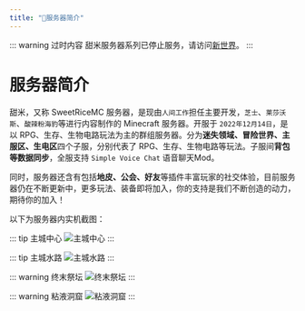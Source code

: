 ```yaml
---
title: "📑服务器简介"
---
```


::: warning 过时内容
甜米服务器系列已停止服务，请访问[新世界](https://www.mcio.dev/docs)。
:::

# 服务器简介

甜米，又称 SweetRiceMC 服务器，是现由`人间工作`担任主要开发，`芝士`、`莱莎沃斯`、`酸辣粉海豹`等进行内容制作的 Minecraft 服务器。开服于 `2022年12月14日`，是以 RPG、生存、生物电路玩法为主的群组服务器。分为**迷失领域、冒险世界、主服区、生电区**四个子服，分别代表了 RPG、生存、生物电路等玩法。子服间**背包等数据同步**，全服支持 `Simple Voice Chat` 语音聊天Mod。

同时，服务器还含有包括**地皮、公会、好友**等插件丰富玩家的社交体验，目前服务器仍在不断更新中，更多玩法、装备即将加入，你的支持是我们不断创造的动力，期待你的加入！

以下为服务器内实机截图：

::: tip 主城中心
![主城中心](https://pic.imgdb.cn/item/665609dbd9c307b7e939e016.webp)
:::

::: tip 主城水路
![主城水路](https://pic.imgdb.cn/item/665609dbd9c307b7e939e090.webp)
:::

::: warning 终末祭坛
![终末祭坛](https://pic.imgdb.cn/item/665609dbd9c307b7e939e12a.webp)
:::

::: warning 粘液洞窟
![粘液洞窟](https://pic.imgdb.cn/item/665609dcd9c307b7e939e1ea.webp)
:::
